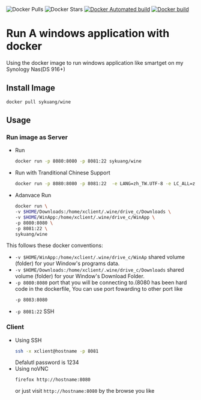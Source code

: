 ![Docker Pulls](https://img.shields.io/docker/pulls/sykuang/wine.svg)
![Docker Stars](https://img.shields.io/docker/stars/sykuang/wine.svg?colorB=dfb317)
[![Docker Automated build](https://img.shields.io/docker/automated/sykuang/wine.svg)](https://hub.docker.com/r/sykuang/wine/)
[![Docker build](https://img.shields.io/docker/build/sykuang/wine.svg)](https://hub.docker.com/r/sykuang/wine/)
# Run A windows application with docker
Using the docker image to run windows application like smartget on my Synology Nas(DS 916+)
## Install Image
   `docker pull sykuang/wine`
## Usage
### Run image as Server
   * Run
     ```bash
     docker run -p 8080:8080 -p 8081:22 sykuang/wine
     ```
   * Run with Tranditional Chinese Support
     ```bash
     docker run -p 8080:8080 -p 8081:22  -e LANG=zh_TW.UTF-8 -e LC_ALL=zh_TW.UTF-8 sykuang/wine
     ```
   * Adanvace Run
     ```bash
     docker run \
     -v $HOME/Downloads:/home/xclient/.wine/drive_c/Downloads \
     -v $HOME/WinApp:/home/xclient/.wine/drive_c/WinApp \
     -p 8080:8080 \
     -p 8081:22 \
     sykuang/wine
     ```

This follows these docker conventions:

*  `-v $HOME/WinApp:/home/xclient/.wine/drive_c/WinAp` shared volume (folder) for your Window's programs data.
*  `-v $HOME/Downloads:/home/xclient/.wine/drive_c/Downloads` shared volume (folder) for your Window's Download Folder.
*  `-p 8080:8080` port that you will be connecting to.(8080 has been hard code in the dockerfile, You can use port fowarding to other port like
	```bash
    -p 8083:8080
    ```
*  `-p 8081:22` SSH

### Client

* Using SSH
	```bash
	ssh -x xclient@hostname -p 8081
	```
    Defalutl password is 1234
* Using noVNC
	```
	firefox http://hostname:8080
	```
	or just visit `http://hostname:8080` by the browse you like
